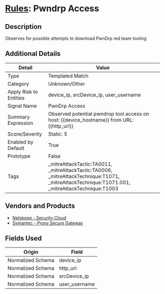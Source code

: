 # [Rules](README.md): Pwndrp Access

## Description
Observes for possible attempts to download PwnDrp red team tooling

## Additional Details
|Detail|Value|
|----|----|
|Type|Templated Match|
|Category|Unknown/Other|
|Apply Risk to Entities|device_ip, srcDevice_ip, user_username|
|Signal Name|PwnDrp Access|
|Summary Expression|Observed potential pwndrop tool access on host: {{device_hostname}} from URL: {{http_url}}|
|Score/Severity|Static: 5|
|Enabled by Default|True|
|Prototype|False|
|Tags|_mitreAttackTactic:TA0011, _mitreAttackTactic:TA0006, _mitreAttackTechnique:T1071, _mitreAttackTechnique:T1071.001, _mitreAttackTechnique:T1003|
## Vendors and Products
- [Netskope - Security Cloud](../products/B3582ED2-1A0C-452D-9802-97433D143486.md)
- [Symantec - Proxy Secure Gateway](../products/991a55cf-8c5a-49ba-ae72-6f64a002bacf.md)


## Fields Used

|Origin|Field|
|----|----|
|Normalized Schema|device_ip|
|Normalized Schema|http_url|
|Normalized Schema|srcDevice_ip|
|Normalized Schema|user_username|


